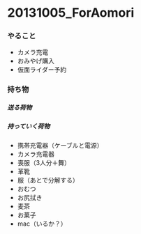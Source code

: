 # 20131005_ForAomori
### やること
* カメラ充電
* おみやげ購入
* 仮面ライダー予約

### 持ち物
##### 送る荷物
##### 持っていく荷物
* 携帯充電器（ケーブルと電源）
* カメラ充電器
* 喪服（3人分＋舞）
* 革靴
* 服（あとで分解する）
* おむつ
* お尻拭き
* 麦茶
* お菓子
* mac（いるか？）

